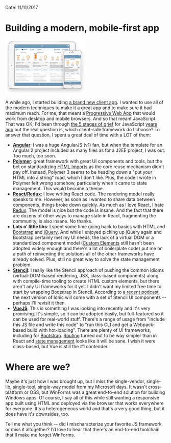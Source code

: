 Date: 11/11/2017

# Building a modern, mobile-first app

<img src="_images/IBM-Apple-apps-Retention-screenshot.jpg" class="main-blog-image" style="width: 250px">



A while ago, I started building [a brand new client app](http://sellsbrothers.com/backgammon-and-using-your-own-products). I wanted to use all of the modern techniques to make it a great app and to make sure it had maximum reach. For me, that meant a [Progressive Web App](https://developers.google.com/web/progressive-web-apps/) that would work from desktop and mobile browsers. And so that meant JavaScript. That was OK; I'd been through [the 5 stages of grief](https://grief.com/the-five-stages-of-grief/) for JavaScript [years ago](http://sellsbrothers.com/win8jsbook) but the real question is, which client-side framework do I choose? To answer that question, I spent a great deal of time with a LOT of them:

- [**Angular**](https://angular.io/): I was a huge AngularJS (v1) fan, but when the template for an Angular 2 project included as many files as for a J2EE project, I was out. Too much, too soon.
- [**Polymer**](https://www.polymer-project.org/): great framework with great UI components and tools, but the bet on standardizing [HTML Imports](https://caniuse.com/#feat=imports) as the core reuse mechanism didn't pay off. Instead, Polymer 3 seems to be heading down a "put your HTML into a string" road, which I don't like. Plus, the code I wrote in Polymer felt wrong somehow, particularly when it came to state management. This would become a theme.
- [**React/Redux**](React/Redux): I love writing React code. The rendering model really speaks to me. However, as soon as I wanted to share data between components, things broke down quickly. As much as I love React, I hate [Redux](https://redux.js.org/docs/basics/UsageWithReact.html). The model is nice but the code is insane. And the fact that there are dozens of other ways to manage state in React, fragmenting the community, is also insane. No thanks.
- **Lots o' little libs**: I spent some time going back to basics with HTML and [Bootstrap](http://getbootstrap.com/) and [jQuery](https://jquery.com/). And while I enjoyed picking up jQuery again and Bootstrap certainly met my UI needs, the lack of a virtual DOM or a standardized component model ([Custom Elements](https://caniuse.com/#feat=custom-elementsv1) still hasn't been adopted widely enough and there's a lot of boilerplate code) put me on a path of reinventing the solutions all of the other frameworks have already solved. Plus, still no great way to solve the state management problem.
- **[Stencil](https://stenciljs.com/)**: I really like the Stencil approach of pushing the common idioms (virtual-DOM-based rendering, JSX, class-based components) along with compile-time tooling to create HTML custom elements, but there aren't any UI frameworks for it yet. I didn't want my limited free time to start by wrapping Bootstrap in Stencil. According to [a recent podcast](https://www.acast.com/thewebplatformpodcast/138-stencil), the next version of Ionic will come with a set of Stencil UI components -- perhaps I'll revisit it then.
- **[VueJS](https://vuejs.org/)**: This is something I was looking into recently and it's very promising. It's simple, so it can be adopted easily, but full-featured so it can be used for real-world stuff. There's a range of usage from "include this JS file and write this code" to "run this CLI and get a Webpack-based build with hot-loading". There are plenty of UI frameworks, including for [Bootstrap](https://bootstrap-vue.js.org/). [Routing](https://vuejs.org/v2/guide/routing.html) turned out to be way simpler than in React and [state management](https://vuex.vuejs.org/en/) looks like it will be sane. I wish it were class-based, but Vue is still the #1 contender.

# Where are we?

Maybe it's just how I was brought up, but I miss the single-vendor, single-lib, single-tool, single-way model from my Microsoft days. It wasn't cross-platform or OSS, but WinForms was a great end-to-end solution for building Windows apps. Of course, I say all of this while still wanting a responsive app built using HTML and deployed via the browser that works everywhere for everyone. It's a heterogeneous world and that's a very good thing, but it does have it's downsides, too.

Tell me what you think -- did I mischaracterize your favorite JS framework or miss it altogether? I'd love to hear that there's an end-to-end toolchain that'll make me forget WinForms.

